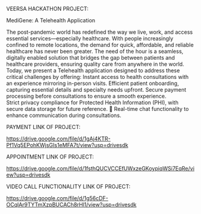 VEERSA HACKATHON PROJECT:

MediGene: A Telehealth Application 

The post-pandemic world has redefined the way we live, work, and access essential services—especially healthcare. With people increasingly confined to remote locations, the demand for quick, affordable, and reliable healthcare has never been greater. The need of the hour is a seamless, digitally enabled solution that bridges the gap between patients and healthcare providers, ensuring quality care from anywhere in the world. Today, we present a Telehealth application designed to address these critical challenges by offering:
Instant access to health consultations with an experience mirroring in-person visits.
Efficient patient onboarding, capturing essential details and specialty needs upfront. 
Secure payment processing before consultations to ensure a smooth experience.  
Strict privacy compliance for Protected Health Information (PHI), with secure data storage for future reference.  Real-time chat functionality to enhance communication during consultations. 



PAYMENT LINK OF PROJECT:

https://drive.google.com/file/d/1gAj4KTR-Pf1Vq5EPohKWjsGIs1eMFA7t/view?usp=drivesdk


APPOINTMENT LINK OF PROJECT:

https://drive.google.com/file/d/1fsthQUCVCCEfUWxzeGKoypiqWSi7EqRe/view?usp=drivesdk


VIDEO CALL FUNCTIONALITY LINK OF PROJECT:

https://drive.google.com/file/d/1g56cDF-OCqlAr9TYTmXzpBUCACh8rHl1/view?usp=drivesdk
